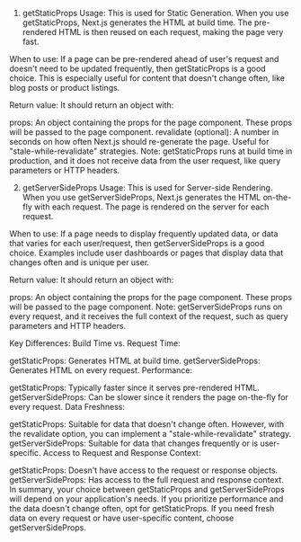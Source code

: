 1. getStaticProps
   Usage: This is used for Static Generation. When you use getStaticProps, Next.js generates the HTML at build time. The pre-rendered HTML is then reused on each request, making the page very fast.

When to use: If a page can be pre-rendered ahead of user's request and doesn't need to be updated frequently, then getStaticProps is a good choice. This is especially useful for content that doesn't change often, like blog posts or product listings.

Return value: It should return an object with:

props: An object containing the props for the page component. These props will be passed to the page component.
revalidate (optional): A number in seconds on how often Next.js should re-generate the page. Useful for "stale-while-revalidate" strategies.
Note: getStaticProps runs at build time in production, and it does not receive data from the user request, like query parameters or HTTP headers.

2. getServerSideProps
   Usage: This is used for Server-side Rendering. When you use getServerSideProps, Next.js generates the HTML on-the-fly with each request. The page is rendered on the server for each request.

When to use: If a page needs to display frequently updated data, or data that varies for each user/request, then getServerSideProps is a good choice. Examples include user dashboards or pages that display data that changes often and is unique per user.

Return value: It should return an object with:

props: An object containing the props for the page component. These props will be passed to the page component.
Note: getServerSideProps runs on every request, and it receives the full context of the request, such as query parameters and HTTP headers.

Key Differences:
Build Time vs. Request Time:

getStaticProps: Generates HTML at build time.
getServerSideProps: Generates HTML on every request.
Performance:

getStaticProps: Typically faster since it serves pre-rendered HTML.
getServerSideProps: Can be slower since it renders the page on-the-fly for every request.
Data Freshness:

getStaticProps: Suitable for data that doesn't change often. However, with the revalidate option, you can implement a "stale-while-revalidate" strategy.
getServerSideProps: Suitable for data that changes frequently or is user-specific.
Access to Request and Response Context:

getStaticProps: Doesn't have access to the request or response objects.
getServerSideProps: Has access to the full request and response context.
In summary, your choice between getStaticProps and getServerSideProps will depend on your application's needs. If you prioritize performance and the data doesn't change often, opt for getStaticProps. If you need fresh data on every request or have user-specific content, choose getServerSideProps.
